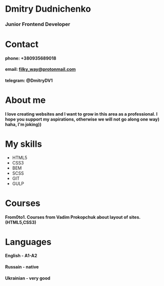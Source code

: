 # Dmitry Dudnichenko

  ### Junior Frontend Developer


# Contact 

  #### phone: +380935689018
  #### email: filky_way@protonmail.com
  #### telegram: @DmitryDV1

# About me

  #### I love creating websites and I want to grow in this area as a professional. I hope you support my aspirations, otherwise we will not go along one way) haha, I'm joking))

# My skills

* HTML5
* CSS3
* BEM
* SCSS
* GIT
* GULP
    
    
# Courses

 #### From0to1. Courses from Vadim Prokopchuk about layout of sites. (HTML5,CSS3)

# Languages

 #### English - A1-A2
 #### Russain - native
 #### Ukrainian - very good
 
 

